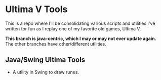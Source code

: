 # Ultima V Tools

This is a repo where I'll be consolidating various scripts and
utilities I've written for fun as I replay one of my favorite old games,
Ultima V.

**This branch is java-centric, which I may or may not ever update again.**  The other branches have other/different utilities.

## Java/Swing Ultima Tools

 - A utility in Swing to draw runes.
